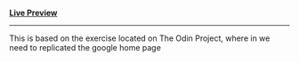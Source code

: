 [**Live Preview**](https://radelapaz.github.io/top-exercises/) <hr>
This is based on the exercise located on The Odin Project, where in we need to replicated the google home page
